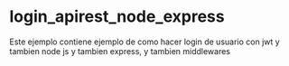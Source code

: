 # login_apirest_node_express
Este ejemplo contiene ejemplo de como hacer login de usuario con jwt y tambien node js y tambien express, y tambien middlewares
